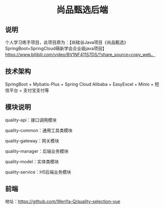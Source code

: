 <div align="center">
<h1>尚品甄选后端</h1>
</div>

## 说明

个人学习练手项目，此项目原为：【尚硅谷Java项目《尚品甄选》 SpringBoot+SpringCloud萌新学会企业级java项目】 https://www.bilibili.com/video/BV1NF411S7DS/?share_source=copy_web。



## 技术架构

SpringBoot +  Mybatis-Plus + Spring Cloud Alibaba + EasyExcel + Minio + 短信平台 + 支付宝支付等



## 模块说明

 quality-api：接口调用模块

 quality-common：通用工具类模块

 quality-gateway：网关模块

 quality-manager：后端业务模块

 quality-model：实体类模块

 quality-service：H5后端业务模块





## 前端

地址：https://github.com/WenYa-Q/quality-selection-vue